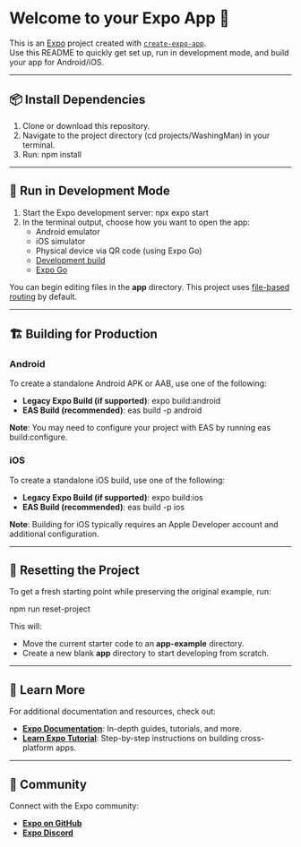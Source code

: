 # Welcome to your Expo App 👋

This is an [Expo](https://expo.dev) project created with [`create-expo-app`](https://www.npmjs.com/package/create-expo-app).  
Use this README to quickly get set up, run in development mode, and build your app for Android/iOS.

---

## 📦 Install Dependencies

1. Clone or download this repository.
2. Navigate to the project directory (cd projects/WashingMan) in your terminal.
3. Run:
   npm install

---

## 🚀 Run in Development Mode

1. Start the Expo development server:
   npx expo start
2. In the terminal output, choose how you want to open the app:
   - Android emulator
   - iOS simulator
   - Physical device via QR code (using Expo Go)
   - [Development build](https://docs.expo.dev/develop/development-builds/introduction/)
   - [Expo Go](https://expo.dev/go)

You can begin editing files in the **app** directory. This project uses [file-based routing](https://docs.expo.dev/router/introduction/) by default.

---

## 🏗 Building for Production

### Android
To create a standalone Android APK or AAB, use one of the following:

- **Legacy Expo Build (if supported)**:
  expo build:android
- **EAS Build (recommended)**:
  eas build -p android

**Note**: You may need to configure your project with EAS by running eas build:configure.

### iOS
To create a standalone iOS build, use one of the following:

- **Legacy Expo Build (if supported)**:
  expo build:ios
- **EAS Build (recommended)**:
  eas build -p ios

**Note**: Building for iOS typically requires an Apple Developer account and additional configuration.

---

## 🔄 Resetting the Project

To get a fresh starting point while preserving the original example, run:

npm run reset-project

This will:
- Move the current starter code to an **app-example** directory.
- Create a new blank **app** directory to start developing from scratch.

---

## 🔎 Learn More

For additional documentation and resources, check out:

- **[Expo Documentation](https://docs.expo.dev/)**: In-depth guides, tutorials, and more.
- **[Learn Expo Tutorial](https://docs.expo.dev/tutorial/introduction/)**: Step-by-step instructions on building cross-platform apps.

---

## 💬 Community

Connect with the Expo community:

- **[Expo on GitHub](https://github.com/expo/expo)**
- **[Expo Discord](https://chat.expo.dev)**
